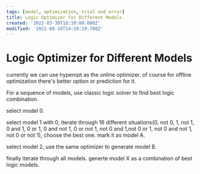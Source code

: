 ```yaml
---
tags: [model, optimization, trial and error]
title: Logic Optimizer for Different Models
created: '2022-03-30T18:10:00.000Z'
modified: '2022-08-18T14:58:29.700Z'
---
```


# Logic Optimizer for Different Models

currently we can use hyperopt as the online optimizer. of course for offline optimization there's better option or prediction for it.

For a sequence of models, use classic logic solver to find best logic combination.

select model 0.

select model 1 with 0, iterate through 16 different situations(0, not 0, 1, not 1, 0 and 1, 0 or 1, 0 and not 1, 0 or not 1, not 0 and 1,not 0 or 1, not 0 and not 1, not 0 or not 1), choose the best one. mark it as model A.

select model 2, use the same optimizer to generate model B.

finally iterate through all models. generte model X as a combination of best logic models.
